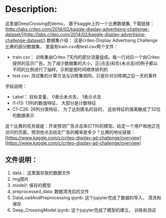 # Description:
这里是DeepCrossing的demo， 基于kaggle上的一个比赛数据集, 下载链接：[http://labs.criteo.com/2014/02/kaggle-display-advertising-challenge-dataset/](http://labs.criteo.com/2014/02/kaggle-display-advertising-challenge-dataset/) 数据集介绍：
这是criteo-Display Advertising Challenge比赛的部分数据集， 里面有train.csv和test.csv两个文件：
* train.csv： 训练集由Criteo 7天内的部分流量组成。每一行对应一个由Criteo提供的显示广告。为了减少数据集的大小，正(点击)和负(未点击)的例子都以不同的比例进行了抽样。示例是按时间顺序排列的
* test.csv: 测试集的计算方法与训练集相同，只是针对训练期之后一天的事件

字段说明：
* Label： 目标变量， 0表示未点击， 1表示点击
* l1-l13: 13列的数值特征， 大部分是计数特征
* C1-C26: 26列分类特征， 为了达到匿名的目的， 这些特征的值离散成了32位的数据表示

这个比赛的任务就是：开发预测广告点击率(CTR)的模型。给定一个用户和他正在访问的页面，预测他点击给定广告的概率是多少？比赛的地址链接：[https://www.kaggle.com/c/criteo-display-ad-challenge/overview](https://www.kaggle.com/c/criteo-display-ad-challenge/overview)

## 文件说明：
1. data： 这里面存放的数据文件
2. img图片
3. model/: 保存的模型
4. preprocessed_data: 数据清洗后的文件
5. DataLoadAndPreprocessing.ipynb: 这个jupyter完成了数据的导入， 清洗和保存
6. Deep_CrossingModel.ipynb: 这个jupyter完成了模型的建立， 训练和测试
